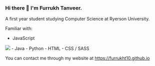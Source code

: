### Hi there 👋 I'm Furrukh Tanveer.

A first year student studying Computer Science at Ryerson University. 

Familiar with:
- JavaScript
<img src="https://img.icons8.com/wired/64/000000/java-coffee-cup-logo.png"/>
- Java
- Python
- HTML
- CSS / SASS

You can contact me through my website at https://furrukht10.github.io


<!--
**furrukht10/furrukht10** is a ✨ _special_ ✨ repository because its `README.md` (this file) appears on your GitHub profile.

Here are some ideas to get you started:

- 🔭 I’m currently working on ...
- 🌱 I’m currently learning ...
- 👯 I’m looking to collaborate on ...
- 🤔 I’m looking for help with ...
- 💬 Ask me about ...
- 📫 How to reach me: ...
- 😄 Pronouns: ...
- ⚡ Fun fact: ...
-->
